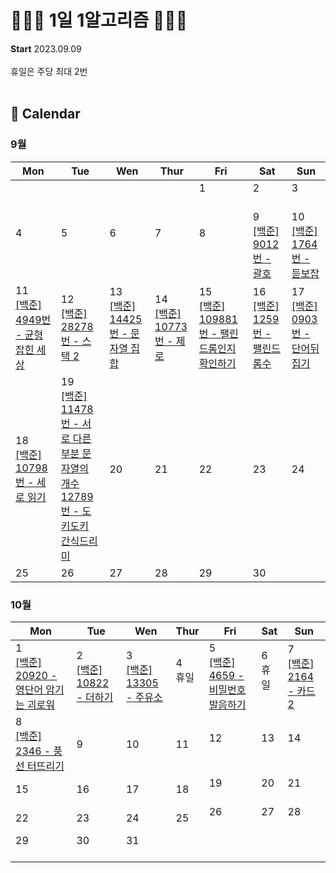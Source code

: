 # 👩🏻‍💻 1일 1알고리즘 👩🏻‍💻

<strong>Start</strong>  2023.09.09 <br><br>
휴일은 주당 최대 2번
<br><br>
## 📆 Calendar
### 9월 
|Mon|	Tue|	Wen|	Thur|	Fri	|Sat |Sun|
|----|----|----|----|----|----|----|
|||||1<br><br>|2<br><br>|3<br><br>|
|4<br><br><br>|5<br><br><br>|6 <br><br><br>|7<br><br><br>|8<br><br><br>|9<br>[[백준] <br>9012번 - 괄호](https://github.com/codesooo/TIL/tree/main/%EB%B0%B1%EC%A4%80/Silver/9012.%E2%80%85%EA%B4%84%ED%98%B8)|10 <br> [[백준] <br>1764번 - 듣보잡](https://github.com/codesooo/Algorithm-Solve/tree/main/%EB%B0%B1%EC%A4%80/Silver/1764.%E2%80%85%EB%93%A3%EB%B3%B4%EC%9E%A1)|
|11<br>[[백준] <br> 4949번 - 균형잡힌 세상](https://github.com/codesooo/Algorithm-Solve/tree/main/%EB%B0%B1%EC%A4%80/Silver/4949.%E2%80%85%EA%B7%A0%ED%98%95%EC%9E%A1%ED%9E%8C%E2%80%85%EC%84%B8%EC%83%81)|12 <br> [[백준]<br>28278번 - 스택 2](https://github.com/codesooo/Algorithm-Solve/tree/main/%EB%B0%B1%EC%A4%80/Silver/28278.%E2%80%85%EC%8A%A4%ED%83%9D%E2%80%852)|13 <br> [[백준] <br>14425번 - 문자열 집합](https://github.com/codesooo/Algorithm-Solve/tree/main/%EB%B0%B1%EC%A4%80/Silver/14425.%E2%80%85%EB%AC%B8%EC%9E%90%EC%97%B4%E2%80%85%EC%A7%91%ED%95%A9)|14 <br> [[백준] <br> 10773번 - 제로](https://github.com/codesooo/Algorithm-Solve/tree/main/%EB%B0%B1%EC%A4%80/Silver/10773.%E2%80%85%EC%A0%9C%EB%A1%9C)<br>|15 <br> [[백준] <br>109881번 - 팰린드롬인지 확인하기](https://github.com/codesooo/Algorithm-Solve/tree/main/%EB%B0%B1%EC%A4%80/Bronze/10988.%E2%80%85%ED%8C%B0%EB%A6%B0%EB%93%9C%EB%A1%AC%EC%9D%B8%EC%A7%80%E2%80%85%ED%99%95%EC%9D%B8%ED%95%98%EA%B8%B0)<br>|16 <br> [[백준]<br>1259번 - 팰린드롬수](https://github.com/codesooo/Algorithm-Solve/tree/main/%EB%B0%B1%EC%A4%80/Bronze/1259.%E2%80%85%ED%8C%B0%EB%A6%B0%EB%93%9C%EB%A1%AC%EC%88%98)|17 <br> [[백준] <br> 0903번 - 단어뒤집기](https://github.com/codesooo/Algorithm-Solve/tree/main/%EB%B0%B1%EC%A4%80/Bronze/9093.%E2%80%85%EB%8B%A8%EC%96%B4%E2%80%85%EB%92%A4%EC%A7%91%EA%B8%B0)|
|18 <br> [[백준] <br>10798번 - 세로 읽기](https://github.com/codesooo/Algorithm-Solve/tree/main/%EB%B0%B1%EC%A4%80/Bronze/10798.%E2%80%85%EC%84%B8%EB%A1%9C%EC%9D%BD%EA%B8%B0)|19 <br> [[백준] <br> 11478번 - 서로 다른 부분 문자열의 개수](https://github.com/codesooo/Algorithm-Solve/tree/main/%EB%B0%B1%EC%A4%80/Silver/11478.%E2%80%85%EC%84%9C%EB%A1%9C%E2%80%85%EB%8B%A4%EB%A5%B8%E2%80%85%EB%B6%80%EB%B6%84%E2%80%85%EB%AC%B8%EC%9E%90%EC%97%B4%EC%9D%98%E2%80%85%EA%B0%9C%EC%88%98) <br> [12789번 - 도키도키 간식드리미](https://github.com/codesooo/Algorithm-Solve/tree/main/%EB%B0%B1%EC%A4%80/Silver/12789.%E2%80%85%EB%8F%84%ED%82%A4%EB%8F%84%ED%82%A4%E2%80%85%EA%B0%84%EC%8B%9D%EB%93%9C%EB%A6%AC%EB%AF%B8)|20 |21|22|23|24|
|25|26|27|28|29|30|

### 10월 
|Mon|	Tue|	Wen|	Thur|	Fri	|Sat |Sun|
|----|----|----|----|----|----|----|
|1<br>[[백준] <br> 20920 - 영단어 암기는 괴로워](https://github.com/codesooo/Algorithm-Solve/tree/main/%EB%B0%B1%EC%A4%80/Silver/20920.%E2%80%85%EC%98%81%EB%8B%A8%EC%96%B4%E2%80%85%EC%95%94%EA%B8%B0%EB%8A%94%E2%80%85%EA%B4%B4%EB%A1%9C%EC%9B%8C)|2<br>[[백준] <br> 10822 - 더하기](https://github.com/codesooo/Algorithm-Solve/tree/main/%EB%B0%B1%EC%A4%80/Bronze/10822.%E2%80%85%EB%8D%94%ED%95%98%EA%B8%B0)|3<br> [[백준] <br> 13305 - 주유소](https://github.com/codesooo/Algorithm-Solve/tree/main/%EB%B0%B1%EC%A4%80/Silver/13305.%E2%80%85%EC%A3%BC%EC%9C%A0%EC%86%8C)|4<br>휴일<br><br>|5<br> [[백준] <br> 4659 - 비밀번호 발음하기](https://github.com/codesooo/Algorithm-Solve/tree/main/%EB%B0%B1%EC%A4%80/Silver/4659.%E2%80%85%EB%B9%84%EB%B0%80%EB%B2%88%ED%98%B8%E2%80%85%EB%B0%9C%EC%9D%8C%ED%95%98%EA%B8%B0)|6<br>휴일<br><br>|7<br> [[백준] <br> 2164 - 카드2](https://github.com/codesooo/Algorithm-Solve/tree/main/%EB%B0%B1%EC%A4%80/Silver/2164.%E2%80%85%EC%B9%B4%EB%93%9C2)|
|8<br> [[백준] <br> 2346 - 풍선 터뜨리기](https://github.com/codesooo/Algorithm-Solve/tree/main/%EB%B0%B1%EC%A4%80/Silver/2346.%E2%80%85%ED%92%8D%EC%84%A0%E2%80%85%ED%84%B0%EB%9C%A8%EB%A6%AC%EA%B8%B0)|9<br>|10<br>|11<br>|12<br><br>|13<br><br>|14<br><br>|
|15<br>|16<br>|17<br>|18<br>|19<br><br>|20<br><br>|21<br><br>|
|22<br>|23<br>|24<br>|25<br>|26<br><br>|27<br><br>|28<br><br>|
|29<br><br>|30<br><br>|31<br><br>|
